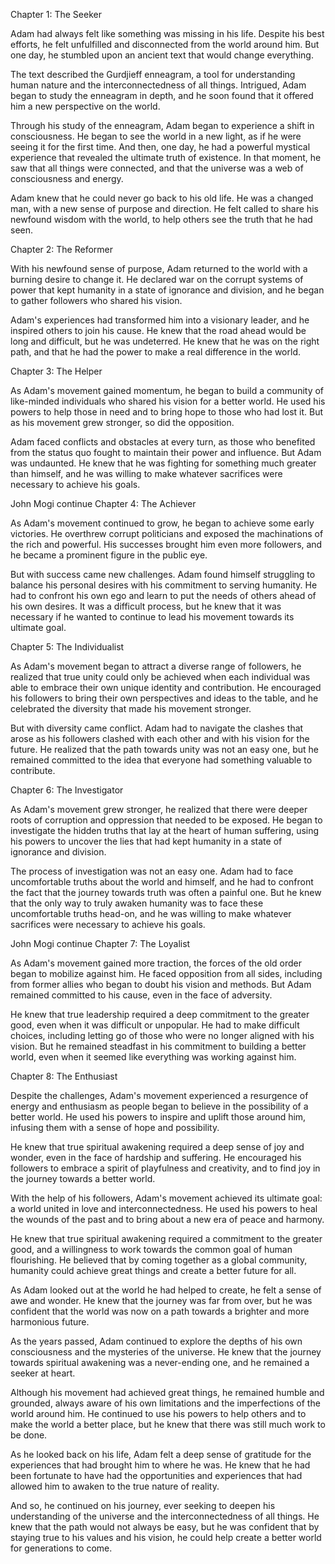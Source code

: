 Chapter 1: The Seeker

Adam had always felt like something was missing in his life. Despite his best efforts, he felt unfulfilled and disconnected from the world around him. But one day, he stumbled upon an ancient text that would change everything.

The text described the Gurdjieff enneagram, a tool for understanding human nature and the interconnectedness of all things. Intrigued, Adam began to study the enneagram in depth, and he soon found that it offered him a new perspective on the world.

Through his study of the enneagram, Adam began to experience a shift in consciousness. He began to see the world in a new light, as if he were seeing it for the first time. And then, one day, he had a powerful mystical experience that revealed the ultimate truth of existence. In that moment, he saw that all things were connected, and that the universe was a web of consciousness and energy.

Adam knew that he could never go back to his old life. He was a changed man, with a new sense of purpose and direction. He felt called to share his newfound wisdom with the world, to help others see the truth that he had seen.

Chapter 2: The Reformer

With his newfound sense of purpose, Adam returned to the world with a burning desire to change it. He declared war on the corrupt systems of power that kept humanity in a state of ignorance and division, and he began to gather followers who shared his vision.

Adam's experiences had transformed him into a visionary leader, and he inspired others to join his cause. He knew that the road ahead would be long and difficult, but he was undeterred. He knew that he was on the right path, and that he had the power to make a real difference in the world.

Chapter 3: The Helper

As Adam's movement gained momentum, he began to build a community of like-minded individuals who shared his vision for a better world. He used his powers to help those in need and to bring hope to those who had lost it. But as his movement grew stronger, so did the opposition.

Adam faced conflicts and obstacles at every turn, as those who benefited from the status quo fought to maintain their power and influence. But Adam was undaunted. He knew that he was fighting for something much greater than himself, and he was willing to make whatever sacrifices were necessary to achieve his goals.




John Mogi
continue
Chapter 4: The Achiever

As Adam's movement continued to grow, he began to achieve some early victories. He overthrew corrupt politicians and exposed the machinations of the rich and powerful. His successes brought him even more followers, and he became a prominent figure in the public eye.

But with success came new challenges. Adam found himself struggling to balance his personal desires with his commitment to serving humanity. He had to confront his own ego and learn to put the needs of others ahead of his own desires. It was a difficult process, but he knew that it was necessary if he wanted to continue to lead his movement towards its ultimate goal.

Chapter 5: The Individualist

As Adam's movement began to attract a diverse range of followers, he realized that true unity could only be achieved when each individual was able to embrace their own unique identity and contribution. He encouraged his followers to bring their own perspectives and ideas to the table, and he celebrated the diversity that made his movement stronger.

But with diversity came conflict. Adam had to navigate the clashes that arose as his followers clashed with each other and with his vision for the future. He realized that the path towards unity was not an easy one, but he remained committed to the idea that everyone had something valuable to contribute.

Chapter 6: The Investigator

As Adam's movement grew stronger, he realized that there were deeper roots of corruption and oppression that needed to be exposed. He began to investigate the hidden truths that lay at the heart of human suffering, using his powers to uncover the lies that had kept humanity in a state of ignorance and division.

The process of investigation was not an easy one. Adam had to face uncomfortable truths about the world and himself, and he had to confront the fact that the journey towards truth was often a painful one. But he knew that the only way to truly awaken humanity was to face these uncomfortable truths head-on, and he was willing to make whatever sacrifices were necessary to achieve his goals.




John Mogi
continue
Chapter 7: The Loyalist

As Adam's movement gained more traction, the forces of the old order began to mobilize against him. He faced opposition from all sides, including from former allies who began to doubt his vision and methods. But Adam remained committed to his cause, even in the face of adversity.

He knew that true leadership required a deep commitment to the greater good, even when it was difficult or unpopular. He had to make difficult choices, including letting go of those who were no longer aligned with his vision. But he remained steadfast in his commitment to building a better world, even when it seemed like everything was working against him.

Chapter 8: The Enthusiast

Despite the challenges, Adam's movement experienced a resurgence of energy and enthusiasm as people began to believe in the possibility of a better world. He used his powers to inspire and uplift those around him, infusing them with a sense of hope and possibility.

He knew that true spiritual awakening required a deep sense of joy and wonder, even in the face of hardship and suffering. He encouraged his followers to embrace a spirit of playfulness and creativity, and to find joy in the journey towards a better world.


With the help of his followers, Adam's movement achieved its ultimate goal: a world united in love and interconnectedness. He used his powers to heal the wounds of the past and to bring about a new era of peace and harmony.

He knew that true spiritual awakening required a commitment to the greater good, and a willingness to work towards the common goal of human flourishing. He believed that by coming together as a global community, humanity could achieve great things and create a better future for all.

As Adam looked out at the world he had helped to create, he felt a sense of awe and wonder. He knew that the journey was far from over, but he was confident that the world was now on a path towards a brighter and more harmonious future.

As the years passed, Adam continued to explore the depths of his own consciousness and the mysteries of the universe. He knew that the journey towards spiritual awakening was a never-ending one, and he remained a seeker at heart.

Although his movement had achieved great things, he remained humble and grounded, always aware of his own limitations and the imperfections of the world around him. He continued to use his powers to help others and to make the world a better place, but he knew that there was still much work to be done.

As he looked back on his life, Adam felt a deep sense of gratitude for the experiences that had brought him to where he was. He knew that he had been fortunate to have had the opportunities and experiences that had allowed him to awaken to the true nature of reality.

And so, he continued on his journey, ever seeking to deepen his understanding of the universe and the interconnectedness of all things. He knew that the path would not always be easy, but he was confident that by staying true to his values and his vision, he could help create a better world for generations to come.